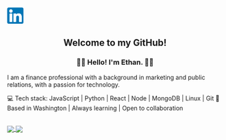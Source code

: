 <p align="center">

<a align="center" href="https://www.linkedin.com/in/ethan-luxton/" target="_blank" rel="noopener noreferrer"><img height="38" src="./images/linkedin.png"></a>&nbsp;&nbsp;

</p>

<h2 align="center">Welcome to my GitHub! 

<h3 align="center">👨‍💻 Hello! I'm Ethan. 👨‍💻</h3>

I am a finance professional with a background in marketing and public relations, with a passion for technology.

💻 Tech stack: JavaScript | Python | React | Node | MongoDB | Linux | Git
📍 Based in Washington | Always learning | Open to collaboration

</br>

<a href="https://github.com/ethan-luxton/github-readme-stats">
<img align="center" src="https://github-readme-stats.vercel.app/api?username=ethan-luxton&show_icons=true&theme=midnight-purple&card_width=800" />
</a>
<a href="https://github.com/ethan-luxton/github-readme-stats">
<img align="center" src="https://github-readme-stats.vercel.app/api/top-langs/?username=ethan-luxton&theme=midnight-purple&card_width=800&langs_count=10">

</a>


